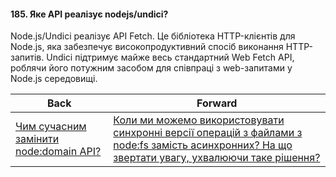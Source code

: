 #### 185. Яке API реалізує nodejs/undici?

Node.js/Undici реалізує API Fetch. Це бібліотека HTTP-клієнтів для Node.js, яка забезпечує високопродуктивний спосіб виконання HTTP-запитів. Undici підтримує майже весь стандартний Web Fetch API, роблячи його потужним засобом для співпраці з web-запитами у Node.js середовищі.

| Back | Forward |
|---|---|
| [Чим сучасним замінити node:domain API?](/ua/strong-middle/questions-for-an-application-programmer-on-nodejs/what-modern-alternatives-are-there-to-the-nodedomain-api.md)  | [Коли ми можемо використовувати синхронні версії операцій з файлами з node:fs замість асинхронних? На що звертати увагу, ухвалюючи таке рішення?](/ua/strong-middle/questions-for-an-application-programmer-on-nodejs/when-can-we-use-synchronous-file-operations-with-nodefs-instead-of-asynchronous-ones-and-what-should-be-taken-into-account-when-making-such-a-decision.md) |